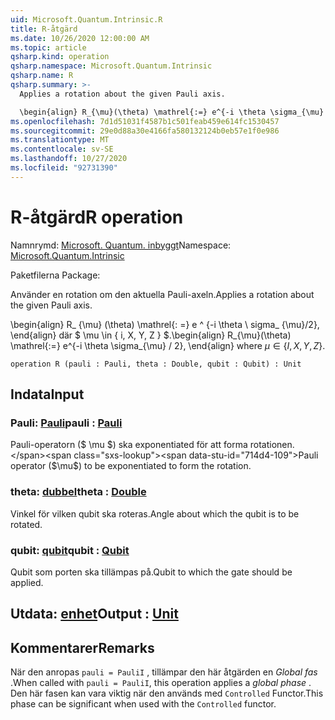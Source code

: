 ```yaml
---
uid: Microsoft.Quantum.Intrinsic.R
title: R-åtgärd
ms.date: 10/26/2020 12:00:00 AM
ms.topic: article
qsharp.kind: operation
qsharp.namespace: Microsoft.Quantum.Intrinsic
qsharp.name: R
qsharp.summary: >-
  Applies a rotation about the given Pauli axis.

  \begin{align} R_{\mu}(\theta) \mathrel{:=} e^{-i \theta \sigma_{\mu} / 2}, \end{align} where $\mu \in \{I, X, Y, Z\}$.
ms.openlocfilehash: 7d1d51031f4587b1c501feab459e614fc1530457
ms.sourcegitcommit: 29e0d88a30e4166fa580132124b0eb57e1f0e986
ms.translationtype: MT
ms.contentlocale: sv-SE
ms.lasthandoff: 10/27/2020
ms.locfileid: "92731390"
---
```

# <a name="r-operation"></a><span data-ttu-id="714d4-102">R-åtgärd</span><span class="sxs-lookup"><span data-stu-id="714d4-102">R operation</span></span>

<span data-ttu-id="714d4-103">Namnrymd: [Microsoft. Quantum. inbyggt](xref:Microsoft.Quantum.Intrinsic)</span><span class="sxs-lookup"><span data-stu-id="714d4-103">Namespace: [Microsoft.Quantum.Intrinsic](xref:Microsoft.Quantum.Intrinsic)</span></span>

<span data-ttu-id="714d4-104">Paketfilerna [](https://nuget.org/packages/)</span><span class="sxs-lookup"><span data-stu-id="714d4-104">Package: [](https://nuget.org/packages/)</span></span>


<span data-ttu-id="714d4-105">Använder en rotation om den aktuella Pauli-axeln.</span><span class="sxs-lookup"><span data-stu-id="714d4-105">Applies a rotation about the given Pauli axis.</span></span>

<span data-ttu-id="714d4-106">\begin{align} R_ {\mu} (\theta) \mathrel{: =} e ^ {-i \theta \ sigma_ {\mu}/2}, \end{align} där $ \mu \in \{ i, X, Y, Z \} $.</span><span class="sxs-lookup"><span data-stu-id="714d4-106">\begin{align} R_{\mu}(\theta) \mathrel{:=} e^{-i \theta \sigma_{\mu} / 2}, \end{align} where $\mu \in \{I, X, Y, Z\}$.</span></span>

```qsharp
operation R (pauli : Pauli, theta : Double, qubit : Qubit) : Unit
```


## <a name="input"></a><span data-ttu-id="714d4-107">Indata</span><span class="sxs-lookup"><span data-stu-id="714d4-107">Input</span></span>

### <a name="pauli--pauli"></a><span data-ttu-id="714d4-108">Pauli: [Pauli](xref:microsoft.quantum.lang-ref.pauli)</span><span class="sxs-lookup"><span data-stu-id="714d4-108">pauli : [Pauli](xref:microsoft.quantum.lang-ref.pauli)</span></span>

<span data-ttu-id="714d4-109">Pauli-operatorn ($ \mu $) ska exponentiated för att forma rotationen.</span><span class="sxs-lookup"><span data-stu-id="714d4-109">Pauli operator ($\mu$) to be exponentiated to form the rotation.</span></span>


### <a name="theta--double"></a><span data-ttu-id="714d4-110">theta: [dubbel](xref:microsoft.quantum.lang-ref.double)</span><span class="sxs-lookup"><span data-stu-id="714d4-110">theta : [Double](xref:microsoft.quantum.lang-ref.double)</span></span>

<span data-ttu-id="714d4-111">Vinkel för vilken qubit ska roteras.</span><span class="sxs-lookup"><span data-stu-id="714d4-111">Angle about which the qubit is to be rotated.</span></span>


### <a name="qubit--qubit"></a><span data-ttu-id="714d4-112">qubit: [qubit](xref:microsoft.quantum.lang-ref.qubit)</span><span class="sxs-lookup"><span data-stu-id="714d4-112">qubit : [Qubit](xref:microsoft.quantum.lang-ref.qubit)</span></span>

<span data-ttu-id="714d4-113">Qubit som porten ska tillämpas på.</span><span class="sxs-lookup"><span data-stu-id="714d4-113">Qubit to which the gate should be applied.</span></span>



## <a name="output--unit"></a><span data-ttu-id="714d4-114">Utdata: [enhet](xref:microsoft.quantum.lang-ref.unit)</span><span class="sxs-lookup"><span data-stu-id="714d4-114">Output : [Unit](xref:microsoft.quantum.lang-ref.unit)</span></span>



## <a name="remarks"></a><span data-ttu-id="714d4-115">Kommentarer</span><span class="sxs-lookup"><span data-stu-id="714d4-115">Remarks</span></span>

<span data-ttu-id="714d4-116">När den anropas `pauli = PauliI` , tillämpar den här åtgärden en *Global fas* .</span><span class="sxs-lookup"><span data-stu-id="714d4-116">When called with `pauli = PauliI`, this operation applies a *global phase* .</span></span> <span data-ttu-id="714d4-117">Den här fasen kan vara viktig när den används med `Controlled` Functor.</span><span class="sxs-lookup"><span data-stu-id="714d4-117">This phase can be significant when used with the `Controlled` functor.</span></span>